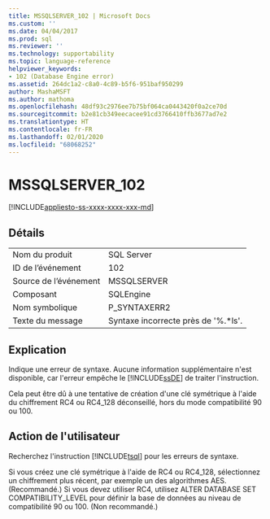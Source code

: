 ```yaml
---
title: MSSQLSERVER_102 | Microsoft Docs
ms.custom: ''
ms.date: 04/04/2017
ms.prod: sql
ms.reviewer: ''
ms.technology: supportability
ms.topic: language-reference
helpviewer_keywords:
- 102 (Database Engine error)
ms.assetid: 264dc1a2-c8a0-4c89-b5f6-951baf950299
author: MashaMSFT
ms.author: mathoma
ms.openlocfilehash: 48df93c2976ee7b75bf064ca0443420f0a2ce70d
ms.sourcegitcommit: b2e81cb349eecacee91cd3766410ffb3677ad7e2
ms.translationtype: HT
ms.contentlocale: fr-FR
ms.lasthandoff: 02/01/2020
ms.locfileid: "68068252"
---
```

# <a name="mssqlserver_102"></a>MSSQLSERVER_102
[!INCLUDE[appliesto-ss-xxxx-xxxx-xxx-md](../../includes/appliesto-ss-xxxx-xxxx-xxx-md.md)]
  
## <a name="details"></a>Détails  
  
|||  
|-|-|  
|Nom du produit|SQL Server|  
|ID de l’événement|102|  
|Source de l’événement|MSSQLSERVER|  
|Composant|SQLEngine|  
|Nom symbolique|P_SYNTAXERR2|  
|Texte du message|Syntaxe incorrecte près de '%.*ls'.|  
  
## <a name="explanation"></a>Explication  
Indique une erreur de syntaxe. Aucune information supplémentaire n'est disponible, car l'erreur empêche le [!INCLUDE[ssDE](../../includes/ssde-md.md)] de traiter l'instruction.  
  
Cela peut être dû à une tentative de création d'une clé symétrique à l'aide du chiffrement RC4 ou RC4_128 déconseillé, hors du mode compatibilité 90 ou 100.  
  
## <a name="user-action"></a>Action de l'utilisateur  
Recherchez l'instruction [!INCLUDE[tsql](../../includes/tsql-md.md)] pour les erreurs de syntaxe.  
  
Si vous créez une clé symétrique à l'aide de RC4 ou RC4_128, sélectionnez un chiffrement plus récent, par exemple un des algorithmes AES. (Recommandé.) Si vous devez utiliser RC4, utilisez ALTER DATABASE SET COMPATIBILITY_LEVEL pour définir la base de données au niveau de compatibilité 90 ou 100. (Non recommandé.)  
  
